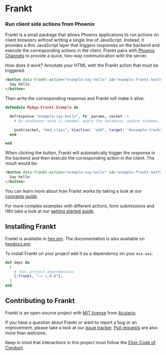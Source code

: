 # Frankt

### Run client side actions from Phoenix

Frankt is a small package that allows Phoenix applications to run actions on client browsers without writing a single line of JavaScript. Instead, it provides a thin JavaScript layer that triggers responses on the backend and execute the corresponding actions in the client.
Frankt pairs with [Phoenix Channels](https://hexdocs.pm/phoenix/channels.html) to provide a quick, two-way communication with the server.

How does it work? Annotate your HTML with the Frankt action that must be triggered.

```html
<button data-frankt-action="example:say-hello" id="example-frankt-button">
  Say hello
</button>
```

Then write the corresponding response and Frankt will make it alive:

```elixir
defmodule MyApp.Frankt.Example do

  defresponse "example:say-hello", fn _params, socket ->
    # Do whathever work is needed: query the database, update schemas, render templates, etc

    push(socket, "mod_class", %{action: "add", target: "#example-frankt-button", klass: "updated-class"})
  end

end
```

When clicking the button, Frankt will automatically trigger the response in the backend and then
execute the corresponding action in the client. The result would be:

```html
<button data-frankt-action="example:say-hello" id="example-frankt-button" class="updated-class">
  Say hello
</button>
```

You can learn more about how Frankt works by taking a look at our [concepts guide](guides/Concepts.md).

For more complex examples with different actions, form submissions and i18n take a look at our [getting started guide](TODO).

## Installing Frankt

Frankt is available in [hex.pm](https://hex.pm/packages/frankt). The documentation is also available on [hexdocs.pm](https://hexdocs.pm/frankt).

To install Frankt on your project add it as a dependency on your `mix.exs`:

```elixir
def deps do
  [
    # Your project dependencies
    {:frankt, "~> 1.0.0"},
  ]
end
```

## Contributing to Frankt

Frankt is an open-source project with [MIT license](https://github.com/acutario/frankt/blob/master/LICENSE) from [Acutario](https://www.acutar.io/).

If you have a question about Frankt or want to report a bug or an improvement, please take a look at our [issue tracker](https://github.com/acutario/frankt/issues).
[Pull requests](https://github.com/acutario/frankt/pulls) are also more than welcome.

Keep in mind that interactions in this project must follow the [Elixir Code of Conduct](https://github.com/elixir-lang/elixir/blob/master/CODE_OF_CONDUCT.md).

